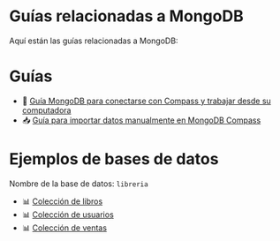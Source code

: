 
# Guías relacionadas a MongoDB

Aquí están las guías relacionadas a MongoDB:

# Guías
- 📘 [Guía MongoDB para conectarse con Compass y trabajar desde su computadora](./cuenta-mongo/README.md)
- 📥 [Guía para importar datos manualmente en MongoDB Compass](./importar-datos/README.md)

# Ejemplos de bases de datos 

Nombre de la base de datos: `libreria`

- 📊 [Colección de libros](./importar-datos/archivos-json/libreria.libros.json)
- 📊 [Colección de usuarios](./importar-datos/archivos-json/libreria.usuarios.json)
- 📊 [Colección de ventas](./importar-datos/archivos-json/libreria.ventas.json)